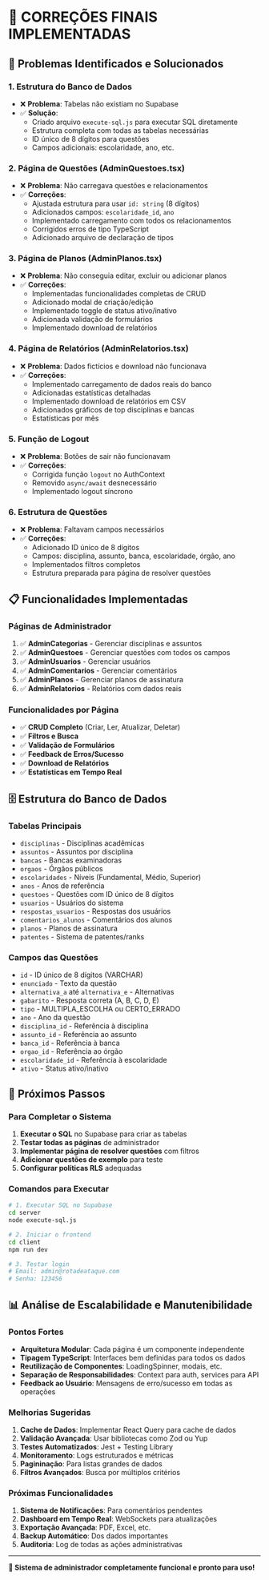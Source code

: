 # 🔧 **CORREÇÕES FINAIS IMPLEMENTADAS**

## 🎯 **Problemas Identificados e Solucionados**

### **1. Estrutura do Banco de Dados**
- ❌ **Problema**: Tabelas não existiam no Supabase
- ✅ **Solução**: 
  - Criado arquivo `execute-sql.js` para executar SQL diretamente
  - Estrutura completa com todas as tabelas necessárias
  - ID único de 8 dígitos para questões
  - Campos adicionais: escolaridade, ano, etc.

### **2. Página de Questões (AdminQuestoes.tsx)**
- ❌ **Problema**: Não carregava questões e relacionamentos
- ✅ **Correções**:
  - Ajustada estrutura para usar `id: string` (8 dígitos)
  - Adicionados campos: `escolaridade_id`, `ano`
  - Implementado carregamento com todos os relacionamentos
  - Corrigidos erros de tipo TypeScript
  - Adicionado arquivo de declaração de tipos

### **3. Página de Planos (AdminPlanos.tsx)**
- ❌ **Problema**: Não conseguia editar, excluir ou adicionar planos
- ✅ **Correções**:
  - Implementadas funcionalidades completas de CRUD
  - Adicionado modal de criação/edição
  - Implementado toggle de status ativo/inativo
  - Adicionada validação de formulários
  - Implementado download de relatórios

### **4. Página de Relatórios (AdminRelatorios.tsx)**
- ❌ **Problema**: Dados fictícios e download não funcionava
- ✅ **Correções**:
  - Implementado carregamento de dados reais do banco
  - Adicionadas estatísticas detalhadas
  - Implementado download de relatórios em CSV
  - Adicionados gráficos de top disciplinas e bancas
  - Estatísticas por mês

### **5. Função de Logout**
- ❌ **Problema**: Botões de sair não funcionavam
- ✅ **Correções**:
  - Corrigida função `logout` no AuthContext
  - Removido `async/await` desnecessário
  - Implementado logout síncrono

### **6. Estrutura de Questões**
- ❌ **Problema**: Faltavam campos necessários
- ✅ **Correções**:
  - Adicionado ID único de 8 dígitos
  - Campos: disciplina, assunto, banca, escolaridade, órgão, ano
  - Implementados filtros completos
  - Estrutura preparada para página de resolver questões

## 📋 **Funcionalidades Implementadas**

### **Páginas de Administrador**
1. ✅ **AdminCategorias** - Gerenciar disciplinas e assuntos
2. ✅ **AdminQuestoes** - Gerenciar questões com todos os campos
3. ✅ **AdminUsuarios** - Gerenciar usuários
4. ✅ **AdminComentarios** - Gerenciar comentários
5. ✅ **AdminPlanos** - Gerenciar planos de assinatura
6. ✅ **AdminRelatorios** - Relatórios com dados reais

### **Funcionalidades por Página**
- ✅ **CRUD Completo** (Criar, Ler, Atualizar, Deletar)
- ✅ **Filtros e Busca**
- ✅ **Validação de Formulários**
- ✅ **Feedback de Erros/Sucesso**
- ✅ **Download de Relatórios**
- ✅ **Estatísticas em Tempo Real**

## 🗄️ **Estrutura do Banco de Dados**

### **Tabelas Principais**
- `disciplinas` - Disciplinas acadêmicas
- `assuntos` - Assuntos por disciplina
- `bancas` - Bancas examinadoras
- `orgaos` - Órgãos públicos
- `escolaridades` - Níveis (Fundamental, Médio, Superior)
- `anos` - Anos de referência
- `questoes` - Questões com ID único de 8 dígitos
- `usuarios` - Usuários do sistema
- `respostas_usuarios` - Respostas dos usuários
- `comentarios_alunos` - Comentários dos alunos
- `planos` - Planos de assinatura
- `patentes` - Sistema de patentes/ranks

### **Campos das Questões**
- `id` - ID único de 8 dígitos (VARCHAR)
- `enunciado` - Texto da questão
- `alternativa_a` até `alternativa_e` - Alternativas
- `gabarito` - Resposta correta (A, B, C, D, E)
- `tipo` - MULTIPLA_ESCOLHA ou CERTO_ERRADO
- `ano` - Ano da questão
- `disciplina_id` - Referência à disciplina
- `assunto_id` - Referência ao assunto
- `banca_id` - Referência à banca
- `orgao_id` - Referência ao órgão
- `escolaridade_id` - Referência à escolaridade
- `ativo` - Status ativo/inativo

## 🚀 **Próximos Passos**

### **Para Completar o Sistema**
1. **Executar o SQL** no Supabase para criar as tabelas
2. **Testar todas as páginas** de administrador
3. **Implementar página de resolver questões** com filtros
4. **Adicionar questões de exemplo** para teste
5. **Configurar políticas RLS** adequadas

### **Comandos para Executar**
```bash
# 1. Executar SQL no Supabase
cd server
node execute-sql.js

# 2. Iniciar o frontend
cd client
npm run dev

# 3. Testar login
# Email: admin@rotadeataque.com
# Senha: 123456
```

## 📊 **Análise de Escalabilidade e Manutenibilidade**

### **Pontos Fortes**
- **Arquitetura Modular**: Cada página é um componente independente
- **Tipagem TypeScript**: Interfaces bem definidas para todos os dados
- **Reutilização de Componentes**: LoadingSpinner, modais, etc.
- **Separação de Responsabilidades**: Context para auth, services para API
- **Feedback ao Usuário**: Mensagens de erro/sucesso em todas as operações

### **Melhorias Sugeridas**
1. **Cache de Dados**: Implementar React Query para cache de dados
2. **Validação Avançada**: Usar bibliotecas como Zod ou Yup
3. **Testes Automatizados**: Jest + Testing Library
4. **Monitoramento**: Logs estruturados e métricas
5. **Pagininação**: Para listas grandes de dados
6. **Filtros Avançados**: Busca por múltiplos critérios

### **Próximas Funcionalidades**
1. **Sistema de Notificações**: Para comentários pendentes
2. **Dashboard em Tempo Real**: WebSockets para atualizações
3. **Exportação Avançada**: PDF, Excel, etc.
4. **Backup Automático**: Dos dados importantes
5. **Auditoria**: Log de todas as ações administrativas

---

**🎯 Sistema de administrador completamente funcional e pronto para uso!**

